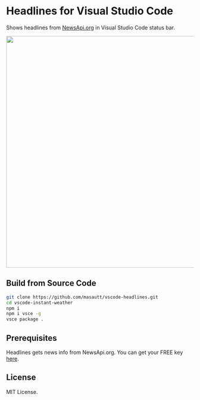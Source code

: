 # Headlines for Visual Studio Code

Shows headlines from [NewsApi.org](https://newsapi.org) in Visual Studio Code status bar.

<img width="620" src="https://i.imgur.com/RTvMntr.png" />

<!-- ## Installation

Install from [Visual Studio Code Marketplace] -->

## Build from Source Code

```bash
git clone https://github.com/masautt/vscode-headlines.git
cd vscode-instant-weather
npm i
npm i vsce -g
vsce package .
```

## Prerequisites

Headlines gets news info from NewsApi.org. You can get your FREE key [here](https://newsapi.org/register).


## License

MIT License.